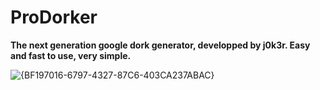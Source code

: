 # ProDorker

**The next generation google dork generator, developped by j0k3r. Easy and fast to use, very simple.**

![{BF197016-6797-4327-87C6-403CA237ABAC}](https://github.com/user-attachments/assets/304fbd49-8e5b-402a-bb52-55655b22ee6c)
